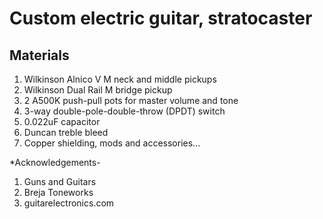 # Custom electric guitar, stratocaster

## Materials
1. Wilkinson Alnico V M neck and middle pickups
2. Wilkinson Dual Rail M bridge pickup
3. 2 A500K push-pull pots for master volume and tone
4. 3-way double-pole-double-throw (DPDT) switch
5. 0.022uF capacitor
6. Duncan treble bleed
7. Copper shielding, mods and accessories...

*Acknowledgements- 
1. Guns and Guitars
2. Breja Toneworks
3. guitarelectronics.com
